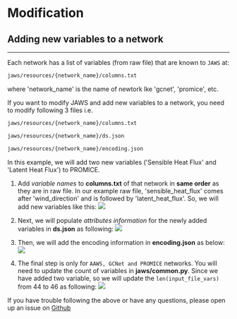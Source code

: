 # Modification

## Adding new variables to a network
___

Each network has a list of variables (from raw file) that are known to `JAWS` at:
```html
jaws/resources/{network_name}/columns.txt
```

where 'network_name' is the name of newtork lke 'gcnet', 'promice', etc.
 
If you want to modify JAWS and add new variables to a network, you need to modify following 3 files i.e.
```html
jaws/resources/{network_name}/columns.txt
```

```html
jaws/resources/{network_name}/ds.json
```

```html
jaws/resources/{network_name}/encoding.json
```

In this example, we will add two new variables ('Sensible Heat Flux' and 'Latent Heat Flux') to PROMICE.

1.  Add *variable names* to **columns.txt** of that network in **same order** as they are in raw file.
In our example raw file, 'sensible_heat_flux' comes after 'wind_direction' and is followed by 'latent_heat_flux'. 
So, we will add new variables like this:
![](http://jaws.ess.uci.edu/jaws/img/add_new_var1.png)

2. Next, we will populate *attributes information* for the newly added variables in **ds.json** as following:
![](http://jaws.ess.uci.edu/jaws/img/add_new_var2.png)

3. Then, we will add the encoding information in **encoding.json** as below:
![](http://jaws.ess.uci.edu/jaws/img/add_new_var3.png)

4. The final step is only for `AAWS, GCNet and PROMICE` networks. You will need to update the count
of variables in **jaws/common.py**. Since we have added two variable, so we will update the 
`len(input_file_vars)` from 44 to 46 as following:
![](http://jaws.ess.uci.edu/jaws/img/add_new_var4.png)

If you have trouble following the above or have any questions, please open up an issue
on [Github](https://github.com/jaws/jaws/issues)